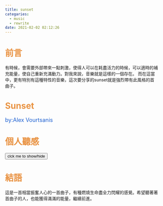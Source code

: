 ```yaml
---
title: sunset
categaries:
  - music
  - rewrite
date: 2021-02-02 02:12:26
---
```


# <div style="color: rgb(233, 146, 66);">前言</div>
有時候，會需要外部帶來一點刺激，使得人可以在耗盡活力的時候，可以適時的補充能量，使自己重新充滿動力。對我來說，音樂就是這樣的一個存在。
而在這當中，更有特別有這種特性的音樂，這次要分享的sunset就是強烈帶有此風格的首曲子。
<!-- more -->

<script src="/js/insertBtn.js"></script>
# <div style="color: rgb(233, 147, 66);">Sunset</div>
<div style="font-size:large;color: rgb(35, 100, 210);">by:Alex Vourtsanis</div>
<div class="playerBlock">
<div id="player1" class="player"></div>
</div>

# <div style="color: rgb(233, 146, 66);">個人聽感</div>

<button onclick="inverseDisplay(&quot;btnGroup1&quot;)" class="inverseBtn">clck me to show/hide</button>

<div id="btnGroup1" class="animate__animated animate__fadeIn"></div>

<script>insertBtn({groupId:"btnGroup1",barId:"btnBar1_1",text:"0:00~0:41<br/>漸漸地、悄無聲息地，太陽的輪廓已經接觸到了地平線。\n我覺得貫穿整首音樂背景的hi-hat有種時間滴答作響的感覺。在這邊，更是有種蓄勢待發、準備綻放異彩的感覺。後面更是加入小鼓，那種壓抑不住即將登場的心情。",playerInd:0,start:0,end:41});</script>
<script>insertBtn({groupId:"btnGroup1",barId:"btnBar1_2",text:"0:41~1:03<br/>隨著一措手不及的連續滑音、大鼓聲的加入，宣告正式華麗的開場了。\n雖然正緩緩的落下，太陽仍發出耀眼的光芒，配合著雲的變化陰暗不定，有一種生命旺盛,如同心臟跳動的感覺。",playerInd:0,start:41,end:63});</script>
<script>insertBtn({groupId:"btnGroup1",barId:"btnBar1_3",text:"1:03~1:22<br/>在這邊，太陽已經落下一部分了，光線沒有那麼強烈，取而代之的是一種溫暖柔和的色調映照。其中加入的小提琴聲很能展現那種夕陽的溫暖。",playerInd:0,start:63,end:82});</script>
<script>insertBtn({groupId:"btnGroup1",barId:"btnBar1_4",text:"1:23~2:07<br/>終於，太陽只剩下最後一段在地平線上，而此時正是最精彩的時刻。此時雖然光沒有之前強烈，但正因如此，才顯得僅存的光線如此閃耀動人，是使人無法移開視線的存在感。",playerInd:0,start:82,end:127});</script>
<script>insertBtn({groupId:"btnGroup1",barId:"btnBar1_5",text:"2:08~2:40<br/>終究，耀眼的美景也將落幕。這時的撥弦聲，如同只剩幾條光線不時在地平線那端射出。而最後敲的那個琴鍵，就如最後收尾的最後一道光，為所有劃下完美的句點。",playerInd:0,start:127,end:160});</script>

# <div style="color: rgb(233, 146, 66);">結語</div>
這是一首相當振奮人心的一首曲子，有種燃燒生命盡全力閃耀的感覺。希望聽著著首曲子的人，也能獲得滿滿的能量，繼續前進。

<script>var plist=["n8PeH63hi-M"];</script>
<script src="/js/player.js"></script>